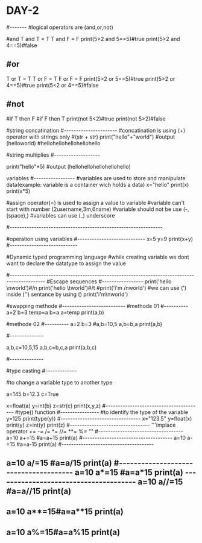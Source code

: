 # DAY-2
#-------
#logical operators are (and,or,not)

#and
T and T = T
T and F = F
print(5>2 and 5==5)#true
print(5>2 and 4==5)#false

#or
----

T or T = T
T or F = T
F or F = F
print(5>2 or 5==5)#true
print(5>2 or 4==5)#true
print(5<2 or 4==5)#false

#not
-----
#if T then F
#if F then T
print(not 5<2)#true
print(not 5>2)#false

#string concatination
#----------------------
#concatination is using (+) operator with strings only
#(str + str)
print("hello"+"world")
#output (helloworld)
#hellohellohellohellohello

#string multiplies
#-------------------

print("hello"*5)
#output (hellohellohellohellohello)

variables
#-----------------
#variables are used to store and manipulate data(example: variable is a container wich holds a data)
x="hello"
print(x)
print(x*5)

#assign operator(=) is used to assign a value to variable
#variable can't start with number (2username,3m,6name)
#variable should not be use (-,(space),)
#variables can use (_) underscore

#---------------------------------------------------------------

#operation using variables
#----------------------------
x=5
y=9
print(x+y)
#----------------------------

#Dynamic typed programming language
#while creating variable we dont want to declare the datatype to assign the value

#--------------------------------------------------------------------------------------------
#Escape sequences
#-----------------
print('hello \nworld')#/n
print('hello \tworld')#/t
#print('i'm /nworld')
#we can use (') inside ('') sentance by using ()
print('i'm\nworld')

#swapping methode
#--------------------------
#methode 01
#----------
a=2
b=3
temp=a
b=a
a=temp
print(a,b)

#methode 02
#----------
a=2
b=3
#a,b=10,5
a,b=b,a
print(a,b)

#--------------

a,b,c=10,5,15
a,b,c=b,c,a
print(a,b,c)

#--------------

#type casting
#-------------

#to change a variable type to another type

a=145
b=12.3
c=True

x=float(a)
y=int(b)
z=str(c)
print(x,y,z)
#----------------------------------------
#type() function
#----------------
#to identify the type of the variable
y=125
print(type(y))
#---------------------------------
x="123.5"
y=float(x)
print(y)
z=int(y)
print(z)
#---------------------------------
'''implace operator
+=
-=
/=
*=
//=
**=
%=
'''
#-----------------------------------
a=10
a+=15 #a=a+15
print(a)
#-------------------------------------
a=10
a-=15 #a=a-15
print(a)
#--------------------------------------

a=10
a/=15 #a=a/15
print(a)
#-------------------------------------- a=10
a*=15 #a=a*15
print(a)
-------------------------------------- a=10
a//=15 #a=a//15
print(a)
-----------------------------------
a=10
a**=15#a=a**15
print(a)
------------------------------------
a=10
a%=15#a=a%15
print(a)
-----------------------------------
